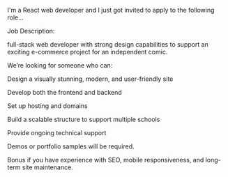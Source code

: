 I'm a React web developer and I just got invited to apply to the following role...


Job Description: 

full-stack web developer with strong design capabilities to support an exciting e-commerce project for an independent comic. 


We’re looking for someone who can:

Design a visually stunning, modern, and user-friendly site

Develop both the frontend and backend

Set up hosting and domains

Build a scalable structure to support multiple schools

Provide ongoing technical support

Demos or portfolio samples will be required.

Bonus if you have experience with SEO, mobile responsiveness, and long-term site maintenance.
